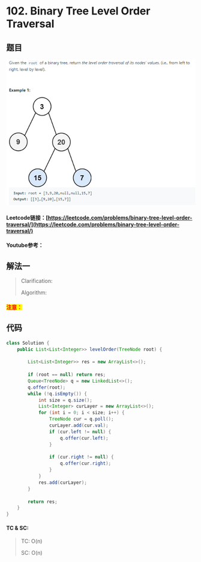 # 102. Binary Tree Level Order Traversal

## 题目

![](<.gitbook/assets/image (84).png>)

#### Leetcode链接：[https://leetcode.com/problems/binary-tree-level-order-traversal/](https://leetcode.com/problems/binary-tree-level-order-traversal/)

#### Youtube参考：

## 解法一

> Clarification:&#x20;
>
> Algorithm:&#x20;

#### <mark style="color:red;">注意：</mark>

## 代码

```java
class Solution {
    public List<List<Integer>> levelOrder(TreeNode root) {
        
        List<List<Integer>> res = new ArrayList<>();
        
        if (root == null) return res;
        Queue<TreeNode> q = new LinkedList<>();
        q.offer(root);
        while (!q.isEmpty()) {
            int size = q.size();
            List<Integer> curLayer = new ArrayList<>();
            for (int i = 0; i < size; i++) {
                TreeNode cur = q.poll();
                curLayer.add(cur.val);
                if (cur.left != null) {
                    q.offer(cur.left);
                }
                
                if (cur.right != null) {
                    q.offer(cur.right);
                }
            }
            res.add(curLayer);
        }
            
        return res;
    }
}
```

#### TC & SC:&#x20;

> TC: O(n)
>
> SC: O(n)
